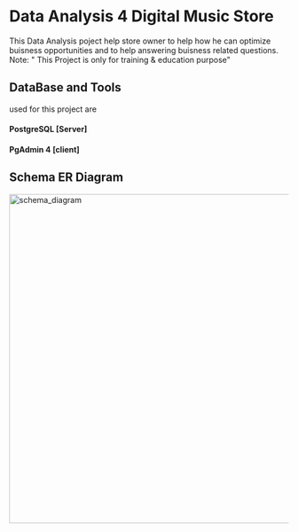 # Data Analysis 4 Digital Music Store
This Data Analysis poject help store owner to help how he can optimize buisness opportunities and to help answering buisness related questions.
Note:  " This Project is only for training & education purpose"
## DataBase and Tools
   used for this project are
#### PostgreSQL [Server]
#### PgAdmin 4 [client]
## Schema ER Diagram
<img width="594" alt="schema_diagram" src="https://github.com/faarhaan786/1--SQL-Projects/assets/18239244/f981a20f-51b1-456e-9326-cc8fbdc57e4c">

